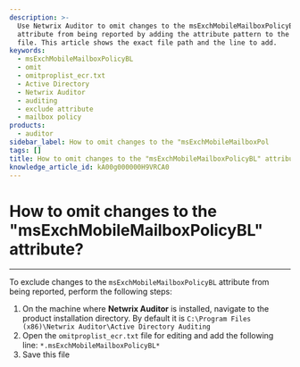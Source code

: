 ```yaml
---
description: >-
  Use Netwrix Auditor to omit changes to the msExchMobileMailboxPolicyBL
  attribute from being reported by adding the attribute pattern to the omit list
  file. This article shows the exact file path and the line to add.
keywords:
  - msExchMobileMailboxPolicyBL
  - omit
  - omitproplist_ecr.txt
  - Active Directory
  - Netwrix Auditor
  - auditing
  - exclude attribute
  - mailbox policy
products:
  - auditor
sidebar_label: How to omit changes to the "msExchMobileMailboxPol
tags: []
title: How to omit changes to the "msExchMobileMailboxPolicyBL" attribute?
knowledge_article_id: kA00g000000H9VRCA0
---
```


# How to omit changes to the "msExchMobileMailboxPolicyBL" attribute?

---

To exclude changes to the `msExchMobileMailboxPolicyBL` attribute from being reported, perform the following steps:

1. On the machine where **Netwrix Auditor** is installed, navigate to the product installation directory. By default it is `C:\Program Files (x86)\Netwrix Auditor\Active Directory Auditing`
2. Open the `omitproplist_ecr.txt` file for editing and add the following line:
   `*.msExchMobileMailboxPolicyBL*`
3. Save this file
